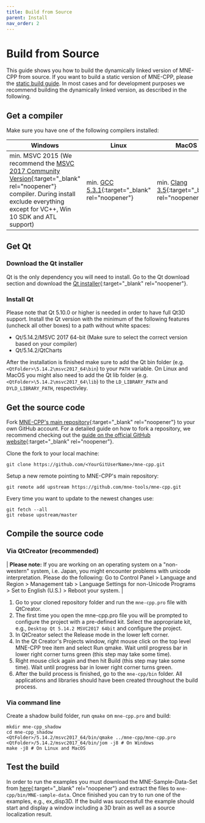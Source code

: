 ```yaml
---
title: Build from Source
parent: Install
nav_order: 2
---
```

# Build from Source

This guide shows you how to build the dynamically linked version of MNE-CPP from source. If you want to build a static version of MNE-CPP, please the [static build guide](../development/staticbuild.md). In most cases and for development purposes we recommend building the dynamically linked version, as described in the following.

## Get a compiler

Make sure you have one of the following compilers installed:

| Windows | Linux | MacOS |
|---------|-------|-------|
| min. MSVC 2015 (We recommend the [MSVC 2017 Community Version](https://visualstudio.microsoft.com/vs/older-downloads/){:target="_blank" rel="noopener"} compiler. During install exclude everything except for VC++, Win 10 SDK and ATL support) | min. [GCC 5.3.1](https://gcc.gnu.org/releases.html){:target="_blank" rel="noopener"} | min. [Clang 3.5](https://developer.apple.com/xcode/){:target="_blank" rel="noopener"}|

## Get Qt

### Download the Qt installer

Qt is the only dependency you will need to install. Go to the Qt download section and download the [Qt installer](https://www.qt.io/download-qt-installer?hsCtaTracking=9f6a2170-a938-42df-a8e2-a9f0b1d6cdce%7C6cb0de4f-9bb5-4778-ab02-bfb62735f3e5){:target="_blank" rel="noopener"}. 

### Install Qt

Please note that Qt 5.10.0 or higher is needed in order to have full Qt3D support. Install the Qt version with the minimum of the following features (uncheck all other boxes) to a path without white spaces:

- Qt/5.14.2/MSVC 2017 64-bit (Make sure to select the correct version based on your compiler)
- Qt/5.14.2/QtCharts

After the installation is finished make sure to add the Qt bin folder (e.g. `<QtFolder>\5.14.2\msvc2017_64\bin`) to your `PATH` variable. On Linux and MacOS you might also need to add the Qt lib folder (e.g. `<QtFolder>\5.14.2\msvc2017_64\lib`) to the `LD_LIBRARY_PATH` and `DYLD_LIBRARY_PATH`, respectivley.

## Get the source code

Fork [MNE-CPP's main repository](https://github.com/mne-tools/mne-cpp){:target="_blank" rel="noopener"} to your own GitHub account. For a detailed guide on how to fork a repository, we recommend checking out the [guide on the official GitHub website](https://help.github.com/en/github/getting-started-with-github/fork-a-repo){:target="_blank" rel="noopener"}. 

Clone the fork to your local machine:

```console
git clone https://github.com/<YourGitUserName>/mne-cpp.git
```

Setup a new remote pointing to MNE-CPP's main repository:

```console
git remote add upstream https://github.com/mne-tools/mne-cpp.git
```

Every time you want to update to the newest changes use:

```console
git fetch --all
git rebase upstream/master
```

## Compile the source code

### Via QtCreator (recommended)

| **Please note:** If you are working on an operating system on a "non-western" system, i.e. Japan, you might encounter problems with unicode interpretation. Please do the  following: Go to Control Panel > Language and Region > Management tab > Language Settings for non-Unicode Programs > Set to English (U.S.) > Reboot your system. |

1. Go to your cloned repository folder and run the `mne-cpp.pro` file with QtCreator.
2. The first time you open the mne-cpp.pro file you will be prompted to configure the project with a pre-defined kit. Select the appropriate kit, e.g., `Desktop Qt 5.14.2 MSVC2017 64bit` and configure the project.
3. In QtCreator select the Release mode in the lower left corner.
4. In the Qt Creator's Projects window, right mouse click on the top level MNE-CPP tree item and select Run qmake. Wait until progress bar in lower right corner turns green (this step may take some time).
5. Right mouse click again and then hit Build (this step may take some time). Wait until progress bar in lower right corner turns green.
6. After the build process is finished, go to the `mne-cpp/bin` folder. All applications and libraries should have been created throughout the build process.

### Via command line

Create a shadow build folder, run `qmake` on `mne-cpp.pro` and build:

```console
mkdir mne-cpp_shadow
cd mne-cpp_shadow
<QtFolder>/5.14.2/msvc2017_64/bin/qmake ../mne-cpp/mne-cpp.pro
<QtFolder>/5.14.2/msvc2017_64/bin/jom -j8 # On Windows
make -j8 # On Linux and MacOS
```

## Test the build

In order to run the examples you must download the MNE-Sample-Data-Set from [here](https://osf.io/86qa2/download){:target="_blank" rel="noopener"} and extract the files to `mne-cpp/bin/MNE-sample-data`. Once finished you can try to run one of the examples, e.g., ex_disp3D. If the build was successfull the example should start and display a window including a 3D brain as well as a source localization result.
